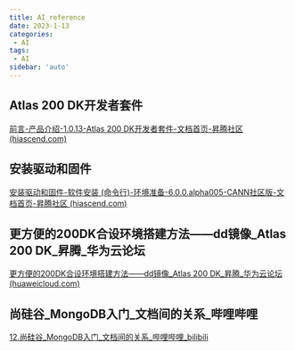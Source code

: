 ```yaml
---
title: AI_reference
date: 2023-1-13
categories:
 - AI
tags:
 - AI
sidebar: 'auto'
---
```



## Atlas 200 DK开发者套件
[前言-产品介绍-1.0.13-Atlas 200 DK开发者套件-文档首页-昇腾社区 (hiascend.com)](https://www.hiascend.com/document/detail/zh/Atlas200DKDeveloperKit/1013/productdesc/atlas200_DK_pdes_19_0001.html)

## 安装驱动和固件
[安装驱动和固件-软件安装 (命令行)-环境准备-6.0.0.alpha005-CANN社区版-文档首页-昇腾社区 (hiascend.com)](https://www.hiascend.com/document/detail/zh/CANNCommunityEdition/600alpha005/softwareinstall/instg/atlasdeploy_03_0015.html)

## 更方便的200DK合设环境搭建方法——dd镜像_Atlas 200 DK_昇腾_华为云论坛 
[更方便的200DK合设环境搭建方法——dd镜像_Atlas 200 DK_昇腾_华为云论坛 (huaweicloud.com)](https://bbs.huaweicloud.com/forum/thread-139685-1-1.html)

## 尚硅谷_MongoDB入门_文档间的关系_哔哩哔哩
[12.尚硅谷_MongoDB入门_文档间的关系_哔哩哔哩_bilibili](https://www.bilibili.com/video/BV18s411E78K/?p=12&vd_source=d5dcd9ecea5f54eff2a20a9e2ccc0fa0)